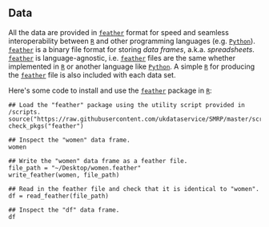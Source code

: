 
## Data
All the data are provided in [`feather`][Feather] format for speed and
seamless interoperability between [`R`][R-lang] and other programming
languages (e.g.  [`Python`][Py-lang]). [`feather`][Feather] is a binary
file format for storing *data frames*, a.k.a. *spreadsheets*.
[`feather`][Feather] is language-agnostic, i.e. [`feather`][Feather] files
are the same whether implemented in [`R`][R-lang] or another language like
[`Python`][Py-lang]. A simple [`R`][R-lang] for producing the
[`feather`][Feather] file is also included with each data set.

Here's some code to install and use the [`feather`][Feather] package in [`R`][R-lang]: 
```{r}
## Load the "feather" package using the utility script provided in /scripts.
source("https://raw.githubusercontent.com/ukdataservice/SMRP/master/scripts/utils.R")
check_pkgs("feather")

## Inspect the "women" data frame.
women

## Write the "women" data frame as a feather file.
file_path = "~/Desktop/women.feather"
write_feather(women, file_path)

## Read in the feather file and check that it is identical to "women".
df = read_feather(file_path)

## Inspect the "df" data frame.
df
```

<!-- References -->
[Py-lang]: https://docs.python.org/3/
[R-lang]: https://www.r-project.org/about.html
[Feather]: https://github.com/wesm/feather
